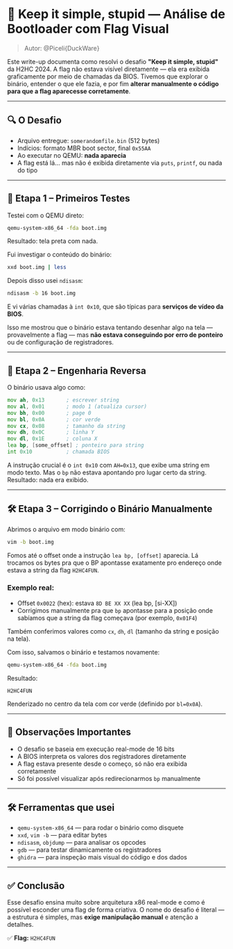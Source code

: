 # 🧠 Keep it simple, stupid — Análise de Bootloader com Flag Visual

> Autor: @Piceli{DuckWare}

Este write-up documenta como resolvi o desafio **"Keep it simple, stupid"** da H2HC 2024. A flag não estava visível diretamente — ela era exibida graficamente por meio de chamadas da BIOS. Tivemos que explorar o binário, entender o que ele fazia, e por fim **alterar manualmente o código para que a flag aparecesse corretamente**.

---

## 🔍 O Desafio

* Arquivo entregue: `somerandomfile.bin` (512 bytes)
* Indícios: formato MBR boot sector, final `0x55AA`
* Ao executar no QEMU: **nada aparecia**
* A flag está lá... mas não é exibida diretamente via `puts`, `printf`, ou nada do tipo

---

## 🧪 Etapa 1 – Primeiros Testes

Testei com o QEMU direto:

```bash
qemu-system-x86_64 -fda boot.img
```

Resultado: tela preta com nada.

Fui investigar o conteúdo do binário:

```bash
xxd boot.img | less
```

Depois disso usei `ndisasm`:

```bash
ndisasm -b 16 boot.img
```

E vi várias chamadas à `int 0x10`, que são típicas para **serviços de vídeo da BIOS**.

Isso me mostrou que o binário estava tentando desenhar algo na tela — provavelmente a flag — mas **não estava conseguindo por erro de ponteiro** ou de configuração de registradores.

---

## 🧬 Etapa 2 – Engenharia Reversa

O binário usava algo como:

```asm
mov ah, 0x13       ; escrever string
mov al, 0x01       ; modo 1 (atualiza cursor)
mov bh, 0x00       ; page 0
mov bl, 0x0A       ; cor verde
mov cx, 0x08       ; tamanho da string
mov dh, 0x0C       ; linha Y
mov dl, 0x1E       ; coluna X
lea bp, [some_offset] ; ponteiro para string
int 0x10           ; chamada BIOS
```

A instrução crucial é o `int 0x10` com `AH=0x13`, que exibe uma string em modo texto.
Mas o `bp` não estava apontando pro lugar certo da string. Resultado: nada era exibido.

---

## 🛠️ Etapa 3 – Corrigindo o Binário Manualmente

Abrimos o arquivo em modo binário com:

```bash
vim -b boot.img
```

Fomos até o offset onde a instrução `lea bp, [offset]` aparecia. Lá trocamos os bytes pra que o BP apontasse exatamente pro endereço onde estava a string da flag `H2HC4FUN`.

### Exemplo real:

* Offset `0x0022` (hex): estava `8D BE XX XX` (lea bp, \[si-XX])
* Corrigimos manualmente pra que `bp` apontasse para a posição onde sabíamos que a string da flag começava (por exemplo, `0x01F4`)

Também conferimos valores como `cx`, `dh`, `dl` (tamanho da string e posição na tela).

Com isso, salvamos o binário e testamos novamente:

```bash
qemu-system-x86_64 -fda boot.img
```

Resultado:

```
H2HC4FUN
```

Renderizado no centro da tela com cor verde (definido por `bl=0x0A`).

---

## 📌 Observações Importantes

* O desafio se baseia em execução real-mode de 16 bits
* A BIOS interpreta os valores dos registradores diretamente
* A flag estava presente desde o começo, só não era exibida corretamente
* Só foi possível visualizar após redirecionarmos `bp` manualmente

---

## 🛠️ Ferramentas que usei

* `qemu-system-x86_64` — para rodar o binário como disquete
* `xxd`, `vim -b` — para editar bytes
* `ndisasm`, `objdump` — para analisar os opcodes
* `gdb` — para testar dinamicamente os registradores
* `ghidra` — para inspeção mais visual do código e dos dados

---

## ✅ Conclusão

Esse desafio ensina muito sobre arquitetura x86 real-mode e como é possível esconder uma flag de forma criativa. O nome do desafio é literal — a estrutura é simples, mas **exige manipulação manual** e atenção a detalhes.

✅ **Flag:** `H2HC4FUN`

